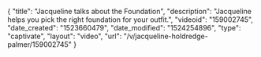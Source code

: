 {
    "title": "Jacqueline talks about the Foundation",
    "description": "Jacqueline helps you pick the right foundation for your outfit.",
    "videoid": "159002745",
    "date_created": "1523660479",
    "date_modified": "1524254896",
    "type": "captivate",
    "layout": "video",
    "url": "\/v\/jacqueline-holdredge-palmer\/159002745"
}
